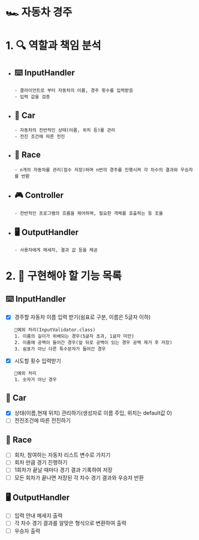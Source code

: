 # 🏎️ 자동차 경주

# 1. 🔍️ 역할과 책임 분석

- ## ⌨️ InputHandler
    ````
    - 클라이언트로 부터 자동차의 이름, 경주 횟수를 입력받음
    - 입력 값을 검증
    ````
- ## 🚗 Car
  ````
  - 자동차의 전반적인 상태(이름, 위치 등)를 관리
  - 전진 조건에 따른 전진
  ````
- ## 🏁 Race
  ````
  - n개의 자동차를 관리(점수 저장)하며 n번의 경주를 진행시켜 각 차수의 결과와 우승자를 반환
  ````
- ## 🎮️ Controller
  ````
  - 전반적인 프로그램의 흐름을 제어하며, 필요한 객체를 호출하는 등 조율
  ````
- ## 🖥️ OutputHandler
  ````
  - 사용자에게 메세지, 결과 값 등을 제공
  ````


# 2. 📝 구현해야 할 기능 목록

## ⌨️ InputHandler

- [x] 경주할 자동차 이름 입력 받기(쉼표로 구분, 이름은 5글자 이하)
  ````
  🚫예외 처리(InputValidator.class)
  1. 이름의 길이가 위배되는 경우(5글자 초과, 1글자 미만)
  2. 이름에 공백이 들어간 경우(앞 뒤로 공백이 있는 경우 공백 제거 후 저장)
  3. 쉼표가 아닌 다른 특수문자가 들어간 경우
  ````
- [x] 시도할 횟수 입력받기
  ````
  🚫예외 처리
  1. 숫자가 아닌 경우
  ````

## 🚗 Car
- [x] 상태(이름,현재 위치) 관리하기(생성자로 이름 주입, 위치는 default값 0)
- [ ] 전진조건에 따른 전진하기

## 🏁 Race
- [ ] 회차, 참여하는 자동차 리스트 변수로 가지기
- [ ] 회차 만큼 경기 진행하기
- [ ] 1회차가 끝날 때마다 경기 결과 기록하여 저장
- [ ] 모든 회차가 끝나면 저장된 각 차수 경기 결과와 우승자 반환

## 🖥️ OutputHandler
- [ ] 입력 안내 메세지 출력
- [ ] 각 차수 경기 결과를 알맞은 형식으로 변환하여 출력
- [ ] 우승자 출력